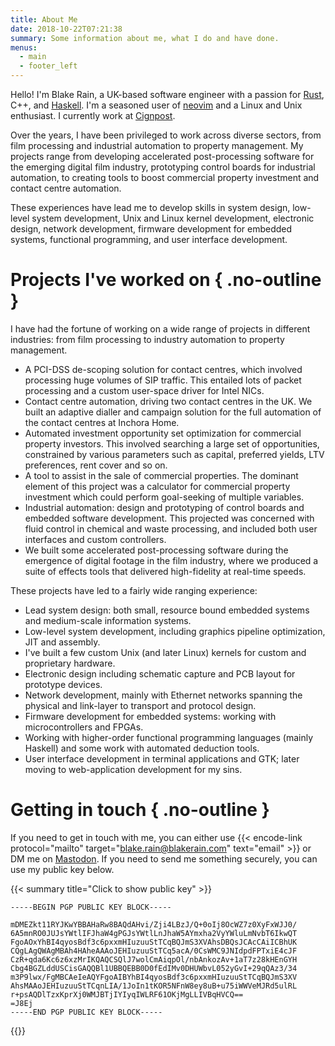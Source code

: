 ```yaml
---
title: About Me
date: 2018-10-22T07:21:38
summary: Some information about me, what I do and have done.
menus:
  - main
  - footer_left
---
```


Hello! I'm Blake Rain, a UK-based software engineer with a passion for [Rust], C++, and [Haskell].
I'm a seasoned user of [neovim] and a Linux and Unix enthusiast. I currently work at [Cignpost].

Over the years, I have been privileged to work across diverse sectors, from film processing and
industrial automation to property management. My projects range from developing accelerated
post-processing software for the emerging digital film industry, prototyping control boards for
industrial automation, to creating tools to boost commercial property investment and contact centre
automation.

These experiences have lead me to develop skills in system design, low-level system development,
Unix and Linux kernel development, electronic design, network development, firmware development for
embedded systems, functional programming, and user interface development.


# Projects I've worked on { .no-outline }

I have had the fortune of working on a wide range of projects in different industries: from film
processing to industry automation to property management.

- A PCI-DSS de-scoping solution for contact centres, which involved processing huge volumes of SIP
  traffic. This entailed lots of packet processing and a custom user-space driver for Intel NICs.
- Contact centre automation, driving two contact centres in the UK. We built an adaptive dialler and
  campaign solution for the full automation of the contact centres at Inchora Home.
- Automated investment opportunity set optimization for commercial property investors. This involved
  searching a large set of opportunities, constrained by various parameters such as capital,
  preferred yields, LTV preferences, rent cover and so on.
- A tool to assist in the sale of commercial properties. The dominant element of this project was a
  calculator for commercial property investment which could perform goal-seeking of multiple
  variables.
- Industrial automation: design and prototyping of control boards and embedded software development.
  This projected was concerned with fluid control in chemical and waste processing, and included
  both user interfaces and custom controllers.
- We built some accelerated post-processing software during the emergence of digital footage in the
  film industry, where we produced a suite of effects tools that delivered high-fidelity at
  real-time speeds.

These projects have led to a fairly wide ranging experience:

- Lead system design: both small, resource bound embedded systems and medium-scale information
  systems.
- Low-level system development, including graphics pipeline optimization, JIT and assembly.
- I've built a few custom Unix (and later Linux) kernels for custom and proprietary hardware.
- Electronic design including schematic capture and PCB layout for prototype devices.
- Network development, mainly with Ethernet networks spanning the physical and link-layer to
  transport and protocol design.
- Firmware development for embedded systems: working with microcontrollers and FPGAs.
- Working with higher-order functional programming languages (mainly Haskell) and some work with
  automated deduction tools.
- User interface development in terminal applications and GTK; later moving to web-application
  development for my sins.

# Getting in touch { .no-outline }

If you need to get in touch with me, you can either use
{{< encode-link protocol="mailto" target="blake.rain@blakerain.com" text="email" >}} or DM me on
[Mastodon]. If you need to send me something securely, you can use my public key below.

{{< summary title="Click to show public key" >}}
```plain
-----BEGIN PGP PUBLIC KEY BLOCK-----

mDMEZkt11RYJKwYBBAHaRw8BAQdAHvi/Zji4LBzJ/Q+0oIj8OcWZ7z0XyFxWJJ0/
6A5mnRO0JUJsYWtlIFJhaW4gPGJsYWtlLnJhaW5AYmxha2VyYWluLmNvbT6IkwQT
FgoAOxYhBI4qyosBdf3c6pxxmHIuzuuStTCqBQJmS3XVAhsDBQsJCAcCAiICBhUK
CQgLAgQWAgMBAh4HAheAAAoJEHIuzuuStTCq5acA/0CsWMC9JNIdpdFPTxiE4cJF
CzR+qda6Kc6z6xzMrIKQAQCSQlJ7wolCmAiqpOl/nbAnkozAv+1aT7z28kHEnGYH
Cbg4BGZLddUSCisGAQQBl1UBBQEBB0D0fEdIMv0DHUWbvL052yGvI+29qQAz3/34
m3P9lwx/FgMBCAeIeAQYFgoAIBYhBI4qyosBdf3c6pxxmHIuzuuStTCqBQJmS3XV
AhsMAAoJEHIuzuuStTCqnLIA/1JoIn1tKOR5NFnW8ey8uB+u75iWWVeMJRd5ulRL
r+psAQDlTzxKprXj0WMJBTjIYIyqIWLRF61OKjMgLLIVBqHVCQ==
=J8Ej
-----END PGP PUBLIC KEY BLOCK-----
```
{{</summary>}}


[Rust]: https://rust-lang.org/
[Haskell]: https://www.haskell.org/
[Mastodon]: https://mastodonapp.uk/@BlakeRain
[neovim]: https://neovim.io
[Cignpost]: https://www.cignpost.com/
